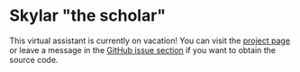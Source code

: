 # Skylar "the scholar"

This virtual assistant is currently on vacation! You can visit the [project page](http://www.livingfire.de/skylar/) or leave a message in the [GitHub issue section](https://github.com/phoen1x/skylar-the-scholar/issues) if you want to obtain the source code.
